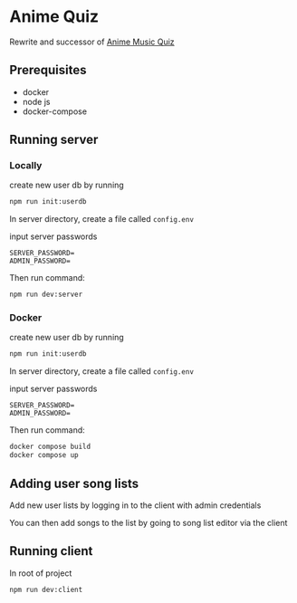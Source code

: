 # Anime Quiz
Rewrite and successor of [Anime Music Quiz](https://github.com/xLasercut/anime-music-quiz)

## Prerequisites
- docker
- node js
- docker-compose

## Running server
### Locally
create new user db by running
```bash
npm run init:userdb
```

In server directory, create a file called `config.env`

input server passwords
```dotenv
SERVER_PASSWORD=
ADMIN_PASSWORD=
```

Then run command:
```bash
npm run dev:server
```

### Docker
create new user db by running
```bash
npm run init:userdb
```

In server directory, create a file called `config.env`

input server passwords
```dotenv
SERVER_PASSWORD=
ADMIN_PASSWORD=
```

Then run command:
```bash
docker compose build
docker compose up
```

## Adding user song lists
Add new user lists by logging in to the client with admin credentials

You can then add songs to the list by going to song list editor via the client

## Running client
In root of project
```bash
npm run dev:client
```
